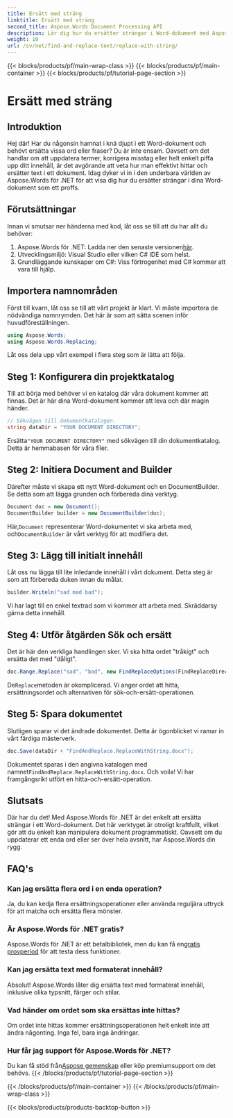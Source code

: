 ```yaml
---
title: Ersätt med sträng
linktitle: Ersätt med sträng
second_title: Aspose.Words Document Processing API
description: Lär dig hur du ersätter strängar i Word-dokument med Aspose.Words för .NET med denna steg-för-steg-guide. Perfekt för utvecklare som vill automatisera dokumentredigering.
weight: 10
url: /sv/net/find-and-replace-text/replace-with-string/
---
```


{{< blocks/products/pf/main-wrap-class >}}
{{< blocks/products/pf/main-container >}}
{{< blocks/products/pf/tutorial-page-section >}}

# Ersätt med sträng


## Introduktion

Hej där! Har du någonsin hamnat i knä djupt i ett Word-dokument och behövt ersätta vissa ord eller fraser? Du är inte ensam. Oavsett om det handlar om att uppdatera termer, korrigera misstag eller helt enkelt piffa upp ditt innehåll, är det avgörande att veta hur man effektivt hittar och ersätter text i ett dokument. Idag dyker vi in i den underbara världen av Aspose.Words för .NET för att visa dig hur du ersätter strängar i dina Word-dokument som ett proffs.

## Förutsättningar

Innan vi smutsar ner händerna med kod, låt oss se till att du har allt du behöver:

1.  Aspose.Words för .NET: Ladda ner den senaste versionen[här](https://releases.aspose.com/words/net/).
2. Utvecklingsmiljö: Visual Studio eller vilken C# IDE som helst.
3. Grundläggande kunskaper om C#: Viss förtrogenhet med C# kommer att vara till hjälp.

## Importera namnområden

Först till kvarn, låt oss se till att vårt projekt är klart. Vi måste importera de nödvändiga namnrymden. Det här är som att sätta scenen inför huvudföreställningen.

```csharp
using Aspose.Words;
using Aspose.Words.Replacing;
```

Låt oss dela upp vårt exempel i flera steg som är lätta att följa.

## Steg 1: Konfigurera din projektkatalog

Till att börja med behöver vi en katalog där våra dokument kommer att finnas. Det är här dina Word-dokument kommer att leva och där magin händer.

```csharp
// Sökvägen till dokumentkatalogen.
string dataDir = "YOUR DOCUMENT DIRECTORY";
```

 Ersätta`"YOUR DOCUMENT DIRECTORY"` med sökvägen till din dokumentkatalog. Detta är hemmabasen för våra filer.

## Steg 2: Initiera Document and Builder

Därefter måste vi skapa ett nytt Word-dokument och en DocumentBuilder. Se detta som att lägga grunden och förbereda dina verktyg.

```csharp
Document doc = new Document();
DocumentBuilder builder = new DocumentBuilder(doc);
```

 Här,`Document` representerar Word-dokumentet vi ska arbeta med, och`DocumentBuilder` är vårt verktyg för att modifiera det.

## Steg 3: Lägg till initialt innehåll

Låt oss nu lägga till lite inledande innehåll i vårt dokument. Detta steg är som att förbereda duken innan du målar.

```csharp
builder.Writeln("sad mad bad");
```

Vi har lagt till en enkel textrad som vi kommer att arbeta med. Skräddarsy gärna detta innehåll.

## Steg 4: Utför åtgärden Sök och ersätt

Det är här den verkliga handlingen sker. Vi ska hitta ordet "tråkigt" och ersätta det med "dåligt".

```csharp
doc.Range.Replace("sad", "bad", new FindReplaceOptions(FindReplaceDirection.Forward));
```

 De`Replace`metoden är okomplicerad. Vi anger ordet att hitta, ersättningsordet och alternativen för sök-och-ersätt-operationen.

## Steg 5: Spara dokumentet

Slutligen sparar vi det ändrade dokumentet. Detta är ögonblicket vi ramar in vårt färdiga mästerverk.

```csharp
doc.Save(dataDir + "FindAndReplace.ReplaceWithString.docx");
```

 Dokumentet sparas i den angivna katalogen med namnet`FindAndReplace.ReplaceWithString.docx`. Och voila! Vi har framgångsrikt utfört en hitta-och-ersätt-operation.

## Slutsats

Där har du det! Med Aspose.Words för .NET är det enkelt att ersätta strängar i ett Word-dokument. Det här verktyget är otroligt kraftfullt, vilket gör att du enkelt kan manipulera dokument programmatiskt. Oavsett om du uppdaterar ett enda ord eller ser över hela avsnitt, har Aspose.Words din rygg.

## FAQ's

### Kan jag ersätta flera ord i en enda operation?
Ja, du kan kedja flera ersättningsoperationer eller använda reguljära uttryck för att matcha och ersätta flera mönster.

### Är Aspose.Words för .NET gratis?
 Aspose.Words för .NET är ett betalbibliotek, men du kan få en[gratis provperiod](https://releases.aspose.com/) för att testa dess funktioner.

### Kan jag ersätta text med formaterat innehåll?
Absolut! Aspose.Words låter dig ersätta text med formaterat innehåll, inklusive olika typsnitt, färger och stilar.

### Vad händer om ordet som ska ersättas inte hittas?
Om ordet inte hittas kommer ersättningsoperationen helt enkelt inte att ändra någonting. Inga fel, bara inga ändringar.

### Hur får jag support för Aspose.Words för .NET?
 Du kan få stöd från[Aspose gemenskap](https://forum.aspose.com/c/words/8) eller köp premiumsupport om det behövs.
{{< /blocks/products/pf/tutorial-page-section >}}

{{< /blocks/products/pf/main-container >}}
{{< /blocks/products/pf/main-wrap-class >}}

{{< blocks/products/products-backtop-button >}}
